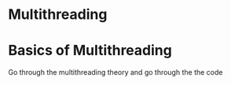 # Multithreading
Basics of Multithreading
================================================================
Go through the multithreading theory and go through the the code 
